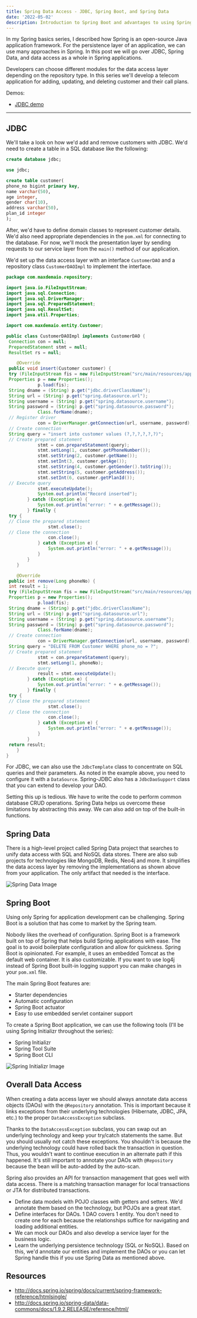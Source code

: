 ```yaml
---
title: Spring Data Access - JDBC, Spring Boot, and Spring Data
date: '2022-05-02'
description: Introduction to Spring Boot and advantages to using Spring Data
---
```


In my Spring basics series, I described how Spring is an open-source Java application framework. For the persistence layer of an application, we can use many approaches in Spring. In this post we will go over JDBC, Spring Data, and data access as a whole in Spring applications.

Developers can choose different modules for the data access layer depending on the repository type. In this series we'll develop a telecom application for adding, updating, and deleting customer and their call plans.

Demos:

- [JDBC demo](https://github.com/maxdemaio/demos/tree/main/data-demos/jdbc-example)

---

## JDBC

We'll take a look on how we'd add and remove customers with JDBC. We'd need to create a table in a SQL database like the following:

```sql
create database jdbc;

use jdbc;

create table customer(
phone_no bigint primary key,
name varchar(50),
age integer,
gender char(10),
address varchar(50),
plan_id integer
);
```

After, we'd have to define domain classes to represent customer details. We'd also need appropriate dependencies in the `pom.xml` for connecting to the database. For now, we'll mock the presentation layer by sending requests to our service layer from the `main()` method of our application.

We'd set up the data access layer with an interface `CustomerDAO` and a repository class `CustomerDAOImpl` to implement the interface.

```java
package com.maxdemaio.repository;

import java.io.FileInputStream;
import java.sql.Connection;
import java.sql.DriverManager;
import java.sql.PreparedStatement;
import java.sql.ResultSet;
import java.util.Properties;

import com.maxdemaio.entity.Customer;

public class CustomerDAOImpl implements CustomerDAO {
 Connection con = null;
 PreparedStatement stmt = null;
 ResultSet rs = null;

    @Override
 public void insert(Customer customer) {
 try (FileInputStream fis = new FileInputStream("src/main/resources/application.properties");) {
 Properties p = new Properties();
            p.load(fis);
 String dname = (String) p.get("jdbc.driverClassName");
 String url = (String) p.get("spring.datasource.url");
 String username = (String) p.get("spring.datasource.username");
 String password = (String) p.get("spring.datasource.password");
            Class.forName(dname);
 // Register driver
            con = DriverManager.getConnection(url, username, password);
 // Create connection
 String query = "insert into customer values (?,?,?,?,?,?)";
 // Create prepared statement
            stmt = con.prepareStatement(query);
            stmt.setLong(1, customer.getPhoneNumber());
            stmt.setString(2, customer.getName());
            stmt.setInt(3, customer.getAge());
            stmt.setString(4, customer.getGender().toString());
            stmt.setString(5, customer.getAddress());
            stmt.setInt(6, customer.getPlanId());
 // Execute query
            stmt.executeUpdate();
            System.out.println("Record inserted");
        } catch (Exception e) {
            System.out.println("error: " + e.getMessage());
        } finally {
 try {
 // Close the prepared statement
                stmt.close();
 // Close the connection
                con.close();
            } catch (Exception e) {
                System.out.println("error: " + e.getMessage());
            }
        }
    }

    @Override
 public int remove(Long phoneNo) {
 int result = 1;
 try (FileInputStream fis = new FileInputStream("src/main/resources/application.properties");) {
 Properties p = new Properties();
            p.load(fis);
 String dname = (String) p.get("jdbc.driverClassName");
 String url = (String) p.get("spring.datasource.url");
 String username = (String) p.get("spring.datasource.username");
 String password = (String) p.get("spring.datasource.password");
            Class.forName(dname);
 // Create connection
            con = DriverManager.getConnection(url, username, password);
 String query = "DELETE FROM Customer WHERE phone_no = ?";
 // Create prepared statement
            stmt = con.prepareStatement(query);
            stmt.setLong(1, phoneNo);
 // Execute query
            result = stmt.executeUpdate();
        } catch (Exception e) {
            System.out.println("error: " + e.getMessage());
        } finally {
 try {
 // Close the prepared statement
                stmt.close();
 // Close the connection
                con.close();
            } catch (Exception e) {
                System.out.println("error: " + e.getMessage());
            }
        }
 return result;
    }
}
```

For JDBC, we can also use the `JdbcTemplate` class to concentrate on SQL queries and their parameters. As noted in the example above, you need to configure it with a `DataSource`. Spring-JDBC also has a `JdbcDaoSupport` class that you can extend to develop your DAO.

Setting this up is tedious. We have to write the code to perform common database CRUD operations. Spring Data helps us overcome these limitations by abstracting this away. We can also add on top of the built-in functions.

## Spring Data

There is a high-level project called Spring Data project that searches to unify data access with SQL and NoSQL data stores. There are also sub projects for technologies like MongoDB, Redis, Neo4j and more. It simplifies the data access layer by removing the implementations as shown above from your application. The only artifact that needed is the interface.

![Spring Data Image](/static/images/jpa/jpa.png)

## Spring Boot

Using only Spring for application development can be challenging. Spring Boot is a solution that has come to market by the Spring team.

Nobody likes the overhead of configuration. Spring Boot is a framework built on top of Spring that helps build Spring applications with ease. The goal is to avoid boilerplate configuration and allow for quickness. Spring Boot is opinionated. For example, it uses an embedded Tomcat as the default web container. It is also customizable. If you want to use log4j instead of Spring Boot built-in logging support you can make changes in your `pom.xml` file.

The main Spring Boot features are:

- Starter dependencies
- Automatic configuration
- Spring Boot actuator
- Easy to use embedded servlet container support

To create a Spring Boot application, we can use the following tools (I'll be using Spring Initializr throughout the series):

- Spring Initializr
- Spring Tool Suite
- Spring Boot CLI

![Spring Initializr Image](/static/images/jpa/init.png)

## Overall Data Access

When creating a data access layer we should always annotate data access objects (DAOs) with the `@Repository` annotation. This is important because it links exceptions from their underlying technologies (Hibernate, JDBC, JPA, etc.) to the proper `DataAccessException` subclass.

Thanks to the `DataAccessException` subclass, you can swap out an underlying technology and keep your try/catch statements the same. But you should usually not catch these exceptions. You shouldn't is because the underlying technology could have rolled back the transaction in question. Thus, you wouldn't want to continue execution in an alternate path if this happened. It's still important to annotate your DAOs with `@Repository` because the bean will be auto-added by the auto-scan.

Spring also provides an API for transaction management that goes well with data access. There is a matching transaction manager for local transactions or JTA for distributed transactions.

- Define data models with POJO classes with getters and setters. We'd annotate them based on the technology, but POJOs are a great start.
- Define interfaces for DAOs. 1 DAO covers 1 entity. You don't need to create one for each because the relationships suffice for navigating and loading additional entities.
- We can mock our DAOs and also develop a service layer for the business logic.
- Learn the underlying persistence technology (SQL or NoSQL). Based on this, we'd annotate our entities and implement the DAOs or you can let Spring handle this if you use Spring Data as mentioned above.

## Resources

- http://docs.spring.io/spring/docs/current/spring-framework-reference/htmlsingle/
- http://docs.spring.io/spring-data/data-commons/docs/1.9.2.RELEASE/reference/html/
